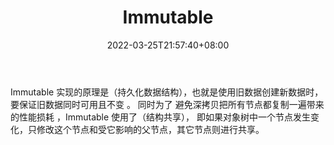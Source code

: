 ﻿---
weight: 
title: "Immutable"
description: "Immutable 实现的原理是（持久化数据结构），也就是使用旧数据创建新数据时， 要保证旧数据同时可用且不变 。 同时为了 避免深拷贝把所有节点都复制一遍带来的性能损耗 ，Immutable 使用了（结构共享）， 即如果对象树中一个节点发生变化，只修改这个节点和受它影响的父节点，其它节点则进行共享。"
date: 2022-03-25T21:57:40+08:00
lastmod: 2022-03-25T16:45:40+08:00
draft: false
authors: ["Metabd"]
featuredImage: "528.jpg"
link: "https://www.immutable.com/"
tags: ["Immutable","数字收藏品"]
categories: ["navigation"]
navigation: ["数字收藏品"]
lightgallery: true
toc: true
pinned: false
recommend: false
recommend1: false
---
Immutable 实现的原理是（持久化数据结构），也就是使用旧数据创建新数据时， 要保证旧数据同时可用且不变 。 同时为了 避免深拷贝把所有节点都复制一遍带来的性能损耗 ，Immutable 使用了（结构共享）， 即如果对象树中一个节点发生变化，只修改这个节点和受它影响的父节点，其它节点则进行共享。
